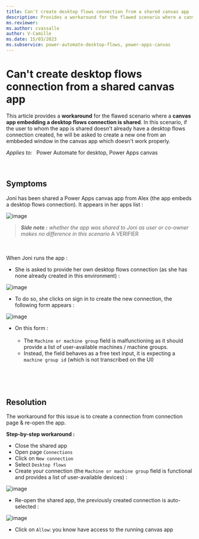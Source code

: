 ```yaml
---
title: Can't create desktop flows connection from a shared canvas app
description: Provides a workaround for the flawed scenario where a canvas app embedding a desktop flows connection is shared
ms.reviewer: 
ms.author: cvassallo
author: V-Camille
ms.date: 15/03/2023
ms.subservice: power-automate-desktop-flows, power-apps-canvas
---
```

# Can't create desktop flows connection from a shared canvas app

This article provides a **workaround** for the flawed scenario where a **canvas app embedding a desktop flows connection is shared**. In this scenario, if the user to whom the app is shared doesn't already have a desktop flows connection created, he will be asked to create a new one from an embbeded window in the canvas app which doesn't work properly.

_Applies to:_ &nbsp; Power Automate for desktop, Power Apps canvas
<br><br><br>

## Symptoms

Joni has been shared a Power Apps canvas app from Alex (the app embeds a desktop flows connection). It appears in her apps list : 

![image](https://user-images.githubusercontent.com/127093735/225571908-23a74444-c87b-4395-a5fb-7da1ccc7ecae.png)

>***Side note :** whether the app was shared to Joni as user or co-owner makes no difference in this scenario* A VERIFIER 


<br><br>
When Joni runs the app :
<br>
- She is asked to provide her own desktop flows connection (as she has none already created in this environment) : 

![image](https://user-images.githubusercontent.com/127093735/225574320-fce0a5d6-411a-43eb-a2d9-92eab6c371f9.png)

- To do so, she clicks on sign in to create the new connection, the following form appears :

![image](https://user-images.githubusercontent.com/127093735/225596681-acf17894-350c-46ef-b87a-ced3eac14535.png)

- On this form : <br><br>
   - The `Machine or machine group` field is malfunctioning as it should provide a list of user-available machines / machine groups.
   - Instead, the field behaves as a free text input, it is expecting a `machine group id` (which is not transcribed on the UI)

<br><br><br>
## Resolution

The workaround for this issue is to create a connection from connection page & re-open the app.

**Step-by-step workaround :**
- Close the shared app
- Open page `Connections`
- Click on `New connection`
- Select `Desktop flows`
- Create your connection (the `Machine or machine group` field is functional and provides a list of user-available devices) :
 
![image](https://user-images.githubusercontent.com/127093735/225597302-91d8b749-266d-4664-84aa-5c363515c9e3.png)

- Re-open the shared app, the previously created connection is auto-selected :

![image](https://user-images.githubusercontent.com/127093735/225595289-bb7a3625-560f-4c7e-810b-13574652b0ed.png)
- Click on `Allow`: you know have access to the running canvas app
